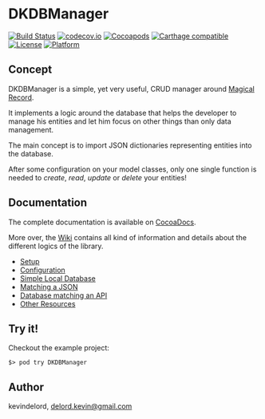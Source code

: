 # DKDBManager

[![Build Status](https://travis-ci.org/kevindelord/DKDBManager.svg?branch=master)](https://travis-ci.org/kevindelord/DKDBManager)
[![codecov.io](https://codecov.io/github/kevindelord/DKDBManager/coverage.svg?branch=master)](https://codecov.io/gh/kevindelord/DKDBManager)
[![Cocoapods](https://img.shields.io/cocoapods/v/DKDBManager.svg?style=flat)](http://cocoadocs.org/docsets/DKDBManager)
[![Carthage compatible](https://img.shields.io/badge/Carthage-compatible-4BC51D.svg?style=flat)](https://github.com/kevindelord/DKDBManager)
[![License](https://img.shields.io/cocoapods/l/DKDBManager.svg?style=flat)](http://cocoadocs.org/docsets/DKDBManager)
[![Platform](https://img.shields.io/cocoapods/p/DKDBManager.svg?style=flat)](http://cocoadocs.org/docsets/DKDBManager)

## Concept

DKDBManager is a simple, yet very useful, CRUD manager around [Magical Record](https://github.com/magicalpanda/MagicalRecord).

It implements a logic around the database that helps the developer to manage his entities and let him focus on other things than only data management.

The main concept is to import JSON dictionaries representing entities into the database.

After some configuration on your model classes, only one single function is needed to _create_, _read_, _update_ or _delete_ your entities!

## Documentation

The complete documentation is available on [CocoaDocs](http://cocoadocs.org/docsets/DKDBManager).

More over, the [Wiki](https://github.com/kevindelord/DKDBManager/wiki) contains all kind of information and details about the different logics of the library.

- [Setup](https://github.com/kevindelord/dkdbmanager/wiki#setup)
- [Configuration](https://github.com/kevindelord/dkdbmanager/wiki#configuration)
- [Simple Local Database](https://github.com/kevindelord/dkdbmanager/wiki#simple-local-database)
- [Matching a JSON](https://github.com/kevindelord/dkdbmanager/wiki#matching-a-json)
- [Database matching an API](https://github.com/kevindelord/dkdbmanager/wiki#database-matching-an-api)
- [Other Resources](https://github.com/kevindelord/dkdbmanager/wiki#other-resources)

## Try it!

Checkout the example project:

	$> pod try DKDBManager

## Author

kevindelord, delord.kevin@gmail.com
